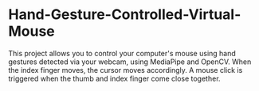 # Hand-Gesture-Controlled-Virtual-Mouse
This project allows you to control your computer's mouse using hand gestures detected via your webcam, using MediaPipe and OpenCV. When the index finger moves, the cursor moves accordingly. A mouse click is triggered when the thumb and index finger come close together.

